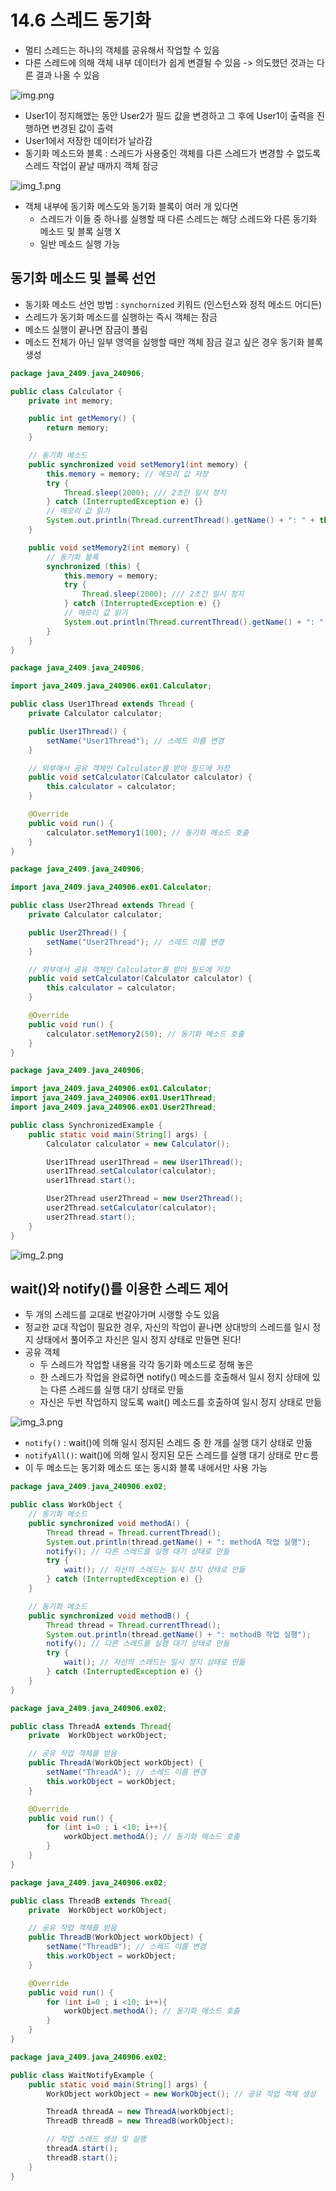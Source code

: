 # 14.6 스레드 동기화
- 멀티 스레드는 하나의 객체를 공유해서 작업할 수 있음
- 다른 스레드에 의해 객체 내부 데이터가 쉽게 변결될 수 있음 -> 의도했던 것과는 다른 결과 나올 수 있음

![img.png](imgs/img.png)

- User1이 정지해앴는 동안 User2가 필드 값을 변경하고 그 후에 User1이 출력을 진행하면 변경된 값이 출력
- User1에서 저장한 데이터가 날라감
- 동기화 메소드와 블록  : 스레드가 사용중인 객체를 다른 스레드가 변경할 수 없도록 스레드 작업이 끝날 때까지 객체 잠긍

![img_1.png](imgs/img_1.png)

- 객체 내부에 동기화 메스도와 동기화 블록이 여러 개 있다면 
  - 스레드가 이들 중 하나를 실행할 때 다른 스레드는 해당 스레드와 다른 동기화 메소드 및 블록 실행 X 
  - 일반 메소드 실행 가능

## 동기화 메소드 및 블록 선언
- 동기화 메소드 선언 방법 : `synchornized` 키워드 (인스턴스와 정적 메소드 어디든)
- 스레드가 동기화 메소드를 실행하는 즉시 객체는 잠금
- 메소드 실행이 끝나면 잠금이 풀림
- 메소드 전체가 아닌 일부 영역을 실행할 때만 객체 잠금 걸고 싶은 경우 동기화 블록 생성

```java
package java_2409.java_240906;

public class Calculator {
    private int memory;

    public int getMemory() {
        return memory;
    }

    // 동기화 메소드
    public synchronized void setMemory1(int memory) {
        this.memory = memory; // 메모리 값 저장
        try {
            Thread.sleep(2000); /// 2초간 일시 정지
        } catch (InterruptedException e) {}
        // 메모리 값 읽기
        System.out.println(Thread.currentThread().getName() + ": " + this.memory);
    }

    public void setMemory2(int memory) {
        // 동기화 블록
        synchronized (this) {
            this.memory = memory;
            try {
                Thread.sleep(2000); /// 2초간 일시 정지
            } catch (InterruptedException e) {}
            // 메모리 값 읽기
            System.out.println(Thread.currentThread().getName() + ": " + this.memory);
        }
    }
}

```

```java
package java_2409.java_240906;

import java_2409.java_240906.ex01.Calculator;

public class User1Thread extends Thread {
    private Calculator calculator;

    public User1Thread() {
        setName("User1Thread"); // 스레드 이름 변경
    }

    // 외부애서 공유 객체인 Calculator를 받아 필드에 저장
    public void setCalculator(Calculator calculator) {
        this.calculator = calculator;
    }

    @Override
    public void run() {
        calculator.setMemory1(100); // 동기화 메소드 호출
    }
}

```

```java
package java_2409.java_240906;

import java_2409.java_240906.ex01.Calculator;

public class User2Thread extends Thread {
    private Calculator calculator;

    public User2Thread() {
        setName("User2Thread"); // 스레드 이름 변경
    }

    // 외부애서 공유 객체인 Calculator를 받아 필드에 저장
    public void setCalculator(Calculator calculator) {
        this.calculator = calculator;
    }

    @Override
    public void run() {
        calculator.setMemory2(50); // 동기화 메소드 호출
    }
}

```

```java
package java_2409.java_240906;

import java_2409.java_240906.ex01.Calculator;
import java_2409.java_240906.ex01.User1Thread;
import java_2409.java_240906.ex01.User2Thread;

public class SynchronizedExample {
    public static void main(String[] args) {
        Calculator calculator = new Calculator();

        User1Thread user1Thread = new User1Thread();
        user1Thread.setCalculator(calculator);
        user1Thread.start();

        User2Thread user2Thread = new User2Thread();
        user2Thread.setCalculator(calculator);
        user2Thread.start();
    }
}

```

![img_2.png](imgs/img_2.png)

## wait()와 notify()를 이용한 스레드 제어
- 두 개의 스레드를 교대로 번갈아가며 시랭할 수도 있음
- 정교한 교대 작업이 필요한 경우, 자신의 작업이 끝나면 상대방의 스레드를 일시 정지 상태에서 풀어주고 자신은 일시 정지 상태로 만들면 된다!
- 공유 객체
  - 두 스레드가 작업할 내용을 각각 동기화 메소드로 정해 놓은
  - 한 스레드가 작업을 완료하면  notify() 메소드를 호출해서 일시 정지 상태에 있는 다른 스레드를 실행 대기 상태로 만듦
  - 자신은 두번 작업하지 않도록  wait() 메소드를 호출하여 일시 정지 상태로 만듦

![img_3.png](imgs/img_3.png)

- `notify()` : wait()에 의해 일시 정지된 스레드 중 한 개를 실행 대기 상태로 만듦
- `notifyAll()`: wait()에 의해 일시 정지된 모든 스레드를 실행 대기 상태로 만ㄷ름
- 이 두 메소드는 동기화 메소드 또는 동시화 블록 내에서만 사용 가능

```java
package java_2409.java_240906.ex02;

public class WorkObject {
    // 동기화 메소드
    public synchronized void methodA() {
        Thread thread = Thread.currentThread();
        System.out.println(thread.getName() + ": methodA 작업 실행");
        notify(); // 다른 스레드를 실행 대기 상태로 만듦
        try {
            wait(); // 자신의 스레드는 일시 정지 상태로 만듦
        } catch (InterruptedException e) {}
    }

    // 동기화 메소드
    public synchronized void methodB() {
        Thread thread = Thread.currentThread();
        System.out.println(thread.getName() + ": methodB 작업 실행");
        notify(); // 다른 스레드를 실행 대기 상태로 만듦
        try {
            wait(); // 자신의 스레드는 일시 정지 상태로 만듦
        } catch (InterruptedException e) {}
    }
}

```

```java
package java_2409.java_240906.ex02;

public class ThreadA extends Thread{
    private  WorkObject workObject;

    // 공유 작업 객체를 받음
    public ThreadA(WorkObject workObject) {
        setName("ThreadA"); // 스레드 이름 변경
        this.workObject = workObject;
    }

    @Override
    public void run() {
        for (int i=0 ; i <10; i++){
            workObject.methodA(); // 동기화 메소드 호출
        }
    }
}

```

```java
package java_2409.java_240906.ex02;

public class ThreadB extends Thread{
    private  WorkObject workObject;

    // 공유 작업 객체를 받음
    public ThreadB(WorkObject workObject) {
        setName("ThreadB"); // 스레드 이름 변경
        this.workObject = workObject;
    }

    @Override
    public void run() {
        for (int i=0 ; i <10; i++){
            workObject.methodA(); // 동기화 메소드 호출
        }
    }
}

```

```java
package java_2409.java_240906.ex02;

public class WaitNotifyExample {
    public static void main(String[] args) {
        WorkObject workObject = new WorkObject(); // 공유 작업 객체 생성

        ThreadA threadA = new ThreadA(workObject);
        ThreadB threadB = new ThreadB(workObject);

        // 작업 스레드 생성 및 실행
        threadA.start();
        threadB.start();
    }
}

```